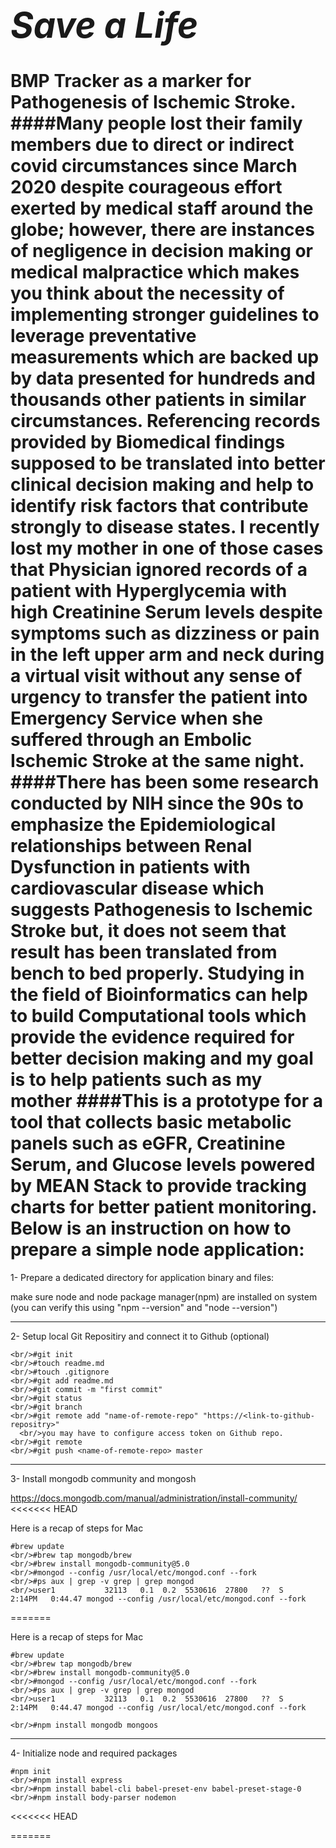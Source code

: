 *<h1>Save a Life</h1>*
**BMP Tracker as a marker for Pathogenesis of Ischemic Stroke.**</br>
####Many people lost their family members due to direct or indirect covid circumstances since March 2020 despite courageous effort exerted by medical staff around the globe; however, there are instances of negligence in decision making or medical malpractice which makes you think about the necessity of implementing stronger guidelines to leverage preventative measurements which are backed up by data presented for hundreds and thousands other patients in similar circumstances.  Referencing records provided by Biomedical findings supposed to be translated into better clinical decision making and help to identify risk factors that contribute strongly to disease states. I recently lost my mother in one of those cases that Physician ignored records of a patient with Hyperglycemia with high Creatinine Serum levels despite symptoms such as dizziness or pain in the left upper arm and neck during a virtual visit without any sense of urgency to transfer the patient into Emergency Service when she suffered through an Embolic Ischemic Stroke at the same night.
####There has been some research conducted by NIH since the 90s to emphasize the Epidemiological relationships between Renal Dysfunction in patients with cardiovascular disease which suggests Pathogenesis to Ischemic Stroke but, it does not seem that result has been translated from bench to bed properly. Studying in the field of Bioinformatics can help to build Computational tools which provide the evidence required for better decision making and my goal is to help patients such as my mother
####This is a prototype for a tool that collects basic metabolic panels such as eGFR, Creatinine Serum, and Glucose levels powered by MEAN Stack to provide tracking charts for better patient monitoring.
Below is an instruction on how to prepare a simple node application:
</br>
============================================================

1- Prepare a dedicated directory for application binary and files:

make sure node and node package manager(npm) are installed on system (you can verify this using "npm --version" and "node --version")

----------------------------------------------
2- Setup local Git Repositiry and connect it to Github (optional)

```
<br/>#git init
<br/>#touch readme.md
<br/>#touch .gitignore
<br/>#git add readme.md
<br/>#git commit -m "first commit"
<br/>#git status
<br/>#git branch
<br/>#git remote add "name-of-remote-repo" "https://<link-to-github-repositry>"
  <br/>you may have to configure access token on Github repo.
<br/>#git remote
<br/>#git push <name-of-remote-repo> master
```
-------------------------------------------------------
3- Install mongodb community and mongosh
  
https://docs.mongodb.com/manual/administration/install-community/
<<<<<<< HEAD

Here is a recap of steps for Mac
<br/>
```
#brew update
<br/>#brew tap mongodb/brew
<br/>#brew install mongodb-community@5.0
<br/>#mongod --config /usr/local/etc/mongod.conf --fork
<br/>#ps aux | grep -v grep | grep mongod
<br/>user1           32113   0.1  0.2  5530616  27800   ??  S     2:14PM   0:44.47 mongod --config /usr/local/etc/mongod.conf --fork
```
=======

Here is a recap of steps for Mac
<br/>
```
#brew update
<br/>#brew tap mongodb/brew
<br/>#brew install mongodb-community@5.0
<br/>#mongod --config /usr/local/etc/mongod.conf --fork
<br/>#ps aux | grep -v grep | grep mongod
<br/>user1           32113   0.1  0.2  5530616  27800   ??  S     2:14PM   0:44.47 mongod --config /usr/local/etc/mongod.conf --fork

<br/>#npm install mongodb mongoos
```
-------------------------------
4- Initialize node and required packages
<br/>
```
#npm init
<br/>#npm install express
<br/>#npm install babel-cli babel-preset-env babel-preset-stage-0
<br/>#npm install body-parser nodemon
```
<<<<<<< HEAD

=======

